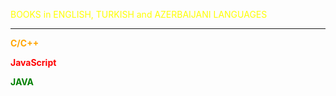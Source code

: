 <p style = "color: yellow;">BOOKS in ENGLISH, TURKISH and AZERBAIJANI LANGUAGES 

---
<p style = "color: orange;"> <b> C/C++ <b> <br>
<p style = "color: red;"> <b> JavaScript <b> <br>
<p style = "color: green;"> <b> JAVA <b> <br>

